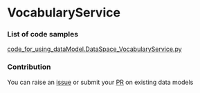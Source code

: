 # VocabularyService

### List of code samples 

<!-- 50-List of code -->

<!-- [code entry](link) -->
[code_for_using_dataModel.DataSpace_VocabularyService.py](https://github.com/smart-data-models/dataModel.DataSpace/blob/master/VocabularyService/code/code_for_using_dataModel.DataSpace_VocabularyService.py)


<!-- /50-List of code -->

### Contribution
You can raise an [issue](https://github.com/smart-data-models/dataModel.DataSpace/issues) or submit your [PR](https://github.com/smart-data-models/dataModel.DataSpace/pulls) on existing data models
